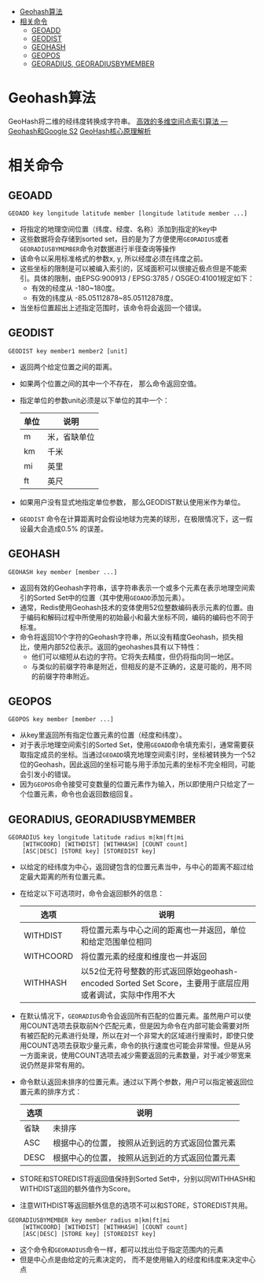 - [Geohash算法](#geohash-算法)
- [相关命令](#相关命令)
  - [GEOADD](#geoadd)
  - [GEODIST](#geodist)
  - [GEOHASH](#geohash)
  - [GEOPOS](#geopos)
  - [GEORADIUS, GEORADIUSBYMEMBER](#georadius-georadiusbymember)

# Geohash算法

GeoHash将二维的经纬度转换成字符串。
[高效的多维空间点索引算法 —Geohash和Google S2](https://halfrost.com/go_spatial_search/)
[GeoHash核心原理解析](https://www.cnblogs.com/LBSer/p/3310455.html)

# 相关命令

## GEOADD

```
GEOADD key longitude latitude member [longitude latitude member ...]
```
- 将指定的地理空间位置（纬度、经度、名称）添加到指定的key中
- 这些数据将会存储到sorted set，目的是为了方便使用`GEORADIUS`或者`GEORADIUSBYMEMBER`命令对数据进行半径查询等操作
- 该命令以采用标准格式的参数x, y, 所以经度必须在纬度之前。
- 这些坐标的限制是可以被编入索引的，区域面积可以很接近极点但是不能索引。具体的限制，由EPSG:900913 / EPSG:3785 / OSGEO:41001规定如下：
    - 有效的经度从 -180~180度。
    - 有效的纬度从 -85.05112878~85.05112878度。
- 当坐标位置超出上述指定范围时，该命令将会返回一个错误。

## GEODIST

```
GEODIST key member1 member2 [unit]
```
- 返回两个给定位置之间的距离。
- 如果两个位置之间的其中一个不存在， 那么命令返回空值。
- 指定单位的参数unit必须是以下单位的其中一个：

    | 单位 | 说明         |
    | ---- | ------------ |
    | m    | 米，省缺单位 |
    | km   | 千米         |
    | mi   | 英里         |
    | ft   | 英尺         |
- 如果用户没有显式地指定单位参数， 那么GEODIST默认使用米作为单位。
- `GEODIST` 命令在计算距离时会假设地球为完美的球形，在极限情况下，这一假设最大会造成0.5% 的误差。

## GEOHASH

```
GEOHASH key member [member ...]
```
- 返回有效的Geohash字符串，该字符串表示一个或多个元素在表示地理空间索引的Sorted Set中的位置（其中使用`GEOADD`添加元素）。
- 通常，Redis使用Geohash技术的变体使用52位整数编码表示元素的位置。由于编码和解码过程中所使用的初始最小和最大坐标不同，编码的编码也不同于标准。
- 命令将返回10个字符的Geohash字符串，所以没有精度Geohash，损失相比，使用内部52位表示。返回的geohashes具有以下特性：
    - 他们可以缩短从右边的字符。它将失去精度，但仍将指向同一地区。
    - 与类似的前缀字符串是附近，但相反的是不正确的，这是可能的，用不同的前缀字符串附近。

## GEOPOS

```
GEOPOS key member [member ...]
```
- 从key里返回所有指定位置元素的位置（经度和纬度）。
- 对于表示地理空间索引的Sorted Set，使用`GEOADD`命令填充索引，通常需要获取指定成员的坐标。当通过`GEOADD`填充地理空间索引时，坐标被转换为一个52位的Geohash，因此返回的坐标可能与用于添加元素的坐标不完全相同，可能会引发小的错误。
- 因为`GEOPOS`命令接受可变数量的位置元素作为输入，所以即使用户只给定了一个位置元素，命令也会返回数组回复。

## GEORADIUS, GEORADIUSBYMEMBER

```
GEORADIUS key longitude latitude radius m|km|ft|mi
    [WITHCOORD] [WITHDIST] [WITHHASH] [COUNT count]
    [ASC|DESC] [STORE key] [STOREDIST key]
```
- 以给定的经纬度为中心，返回键包含的位置元素当中，与中心的距离不超过给定最大距离的所有位置元素。
- 在给定以下可选项时，命令会返回额外的信息：

    | 选项      | 说明                                                                                                        |
    | --------- | ----------------------------------------------------------------------------------------------------------- |
    | WITHDIST  | 将位置元素与中心之间的距离也一并返回，单位和给定范围单位相同                                                |
    | WITHCOORD | 将位置元素的经度和维度也一并返回                                                                            |
    | WITHHASH  | 以52位无符号整数的形式返回原始geohash-encoded Sorted Set Score，主要用于底层应用或者调试，实际中作用不大 |
- 在默认情况下，`GEORADIUS`命令会返回所有匹配的位置元素。虽然用户可以使用COUNT选项去获取前N个匹配元素，但是因为命令在内部可能会需要对所有被匹配的元素进行处理，所以在对一个非常大的区域进行搜索时，即使只使用COUNT选项去获取少量元素，命令的执行速度也可能会非常慢。但是从另一方面来说，使用COUNT选项去减少需要返回的元素数量，对于减少带宽来说仍然是非常有用的。
- 命令默认返回未排序的位置元素。通过以下两个参数，用户可以指定被返回位置元素的排序方式：

    | 选项 | 说明                                            |
    | ---- | ----------------------------------------------- |
    | 省缺 | 未排序                                          |
    | ASC  | 根据中心的位置， 按照从近到远的方式返回位置元素 |
    | DESC | 根据中心的位置， 按照从远到近的方式返回位置元素 |
- STORE和STOREDIST将返回值保持到Sorted Set中，分别以同WITHHASH和WITHDIST返回的额外值作为Score。
- 注意WITHDIST等返回额外信息的选项不可以和STORE，STOREDIST共用。

```
GEORADIUSBYMEMBER key member radius m|km|ft|mi
    [WITHCOORD] [WITHDIST] [WITHHASH] [COUNT count]
    [ASC|DESC] [STORE key] [STOREDIST key]
```
- 这个命令和`GEORADIUS`命令一样，都可以找出位于指定范围内的元素
- 但是中心点是由给定的元素决定的， 而不是使用输入的经度和纬度来决定中心点